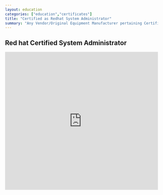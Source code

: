 ```yaml
---
layout: education
categories: ["education","certificates"]
title: "Certified as Redhat System Administrator"
summary: "Any Vendor/Original Equipment Manufacturer pertaining Certifications"
---
```



Red hat Certified System Administrator
--------------------

<iframe src="https://www.linkedin.com/embed/feed/update/urn:li:share:6828436069638311936" height="454" width="504" frameborder="0" allowfullscreen="" title="Embedded post"></iframe>